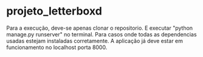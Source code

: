 # projeto_letterboxd

Para a execução, deve-se apenas clonar o repositorio.
E executar "python manage.py runserver" no terminal.
Para casos onde todas as dependencias usadas estejam instaladas corretamente.
A aplicação já deve estar em funcionamento no localhost porta 8000.